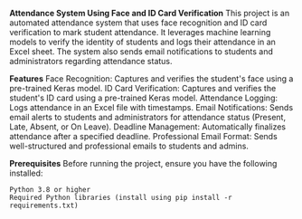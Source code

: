 **Attendance System Using Face and ID Card Verification**
This project is an automated attendance system that uses face recognition and ID card verification to mark student attendance. It leverages machine learning models to verify the identity of students and logs their attendance in an Excel sheet. The system also sends email notifications to students and administrators regarding attendance status.

**Features**
Face Recognition: Captures and verifies the student's face using a pre-trained Keras model.
ID Card Verification: Captures and verifies the student's ID card using a pre-trained Keras model.
Attendance Logging: Logs attendance in an Excel file with timestamps.
Email Notifications: Sends email alerts to students and administrators for attendance status (Present, Late, Absent, or On Leave).
Deadline Management: Automatically finalizes attendance after a specified deadline.
Professional Email Format: Sends well-structured and professional emails to students and admins.

**Prerequisites**
Before running the project, ensure you have the following installed:
    
    Python 3.8 or higher
    Required Python libraries (install using pip install -r requirements.txt)
